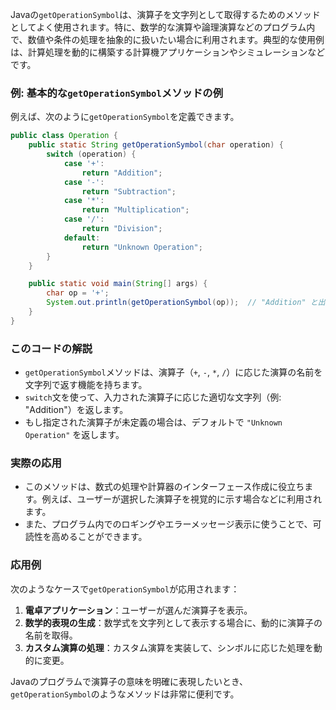 Javaの`getOperationSymbol`は、演算子を文字列として取得するためのメソッドとしてよく使用されます。特に、数学的な演算や論理演算などのプログラム内で、数値や条件の処理を抽象的に扱いたい場合に利用されます。典型的な使用例は、計算処理を動的に構築する計算機アプリケーションやシミュレーションなどです。

### 例: 基本的な`getOperationSymbol`メソッドの例

例えば、次のように`getOperationSymbol`を定義できます。

```java
public class Operation {
    public static String getOperationSymbol(char operation) {
        switch (operation) {
            case '+':
                return "Addition";
            case '-':
                return "Subtraction";
            case '*':
                return "Multiplication";
            case '/':
                return "Division";
            default:
                return "Unknown Operation";
        }
    }

    public static void main(String[] args) {
        char op = '+';
        System.out.println(getOperationSymbol(op));  // "Addition" と出力される
    }
}
```

### このコードの解説
- `getOperationSymbol`メソッドは、演算子（`+`, `-`, `*`, `/`）に応じた演算の名前を文字列で返す機能を持ちます。
- `switch`文を使って、入力された演算子に応じた適切な文字列（例: "Addition"）を返します。
- もし指定された演算子が未定義の場合は、デフォルトで `"Unknown Operation"` を返します。

### 実際の応用
- このメソッドは、数式の処理や計算器のインターフェース作成に役立ちます。例えば、ユーザーが選択した演算子を視覚的に示す場合などに利用されます。
- また、プログラム内でのロギングやエラーメッセージ表示に使うことで、可読性を高めることができます。

### 応用例
次のようなケースで`getOperationSymbol`が応用されます：
1. **電卓アプリケーション**：ユーザーが選んだ演算子を表示。
2. **数学的表現の生成**：数学式を文字列として表示する場合に、動的に演算子の名前を取得。
3. **カスタム演算の処理**：カスタム演算を実装して、シンボルに応じた処理を動的に変更。

Javaのプログラムで演算子の意味を明確に表現したいとき、`getOperationSymbol`のようなメソッドは非常に便利です。
